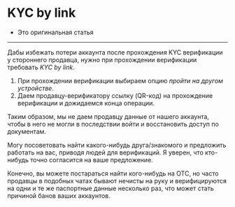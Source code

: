 # KYC by link
- Это оригинальная статья
---

Дабы избежать потери аккаунта после прохождения KYC верификации у стороннего продавца, нужно при прохождении верификации требовать *KYC by link*.

1. При прохождении верификации выбираем опцию *пройти на другом устройстве*.
2. Даем продавцу-верификатору ссылку (QR-код) на прохождение верификации и дожидаемся конца операции.

Таким образом, мы не даем продавцу данные от нашего аккаунта, чтобы в него не могли в последствии войти и восстановить доступ по документам.

Mогу посоветовать найти какого-нибудь друга/знакомого и предложить работать на вас, приводя людей для верификаций. Я уверен, что кто-нибудь точно согласится на ваше предложение.

Конечно, вы можете постараться найти кого-нибудь на OTC, но часто продавцы в подобных чатах бывают нечисты на руку и верифицируются на одни и те же паспортные данные несколько раз, что может стать причиной банов ваших аккаунтов.